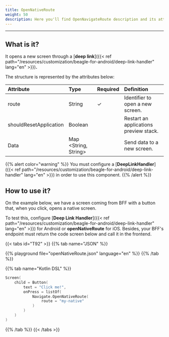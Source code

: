 ```yaml
---
title: OpenNativeRoute
weight: 50
description: Here you'll find OpenNavigateRoute description and its attributes.
---
```


---

## What is it?

It opens a new screen through a [**deep link**]({{< ref path="/resources/customization/beagle-for-android/deep-link-handler" lang="en" >}})**.​**

The structure is represented by the attributes below:

| **Attribute**          | **Type**                   | Required | **Definition**                         |
| :--------------------- | :------------------------- | :------- | :------------------------------------- |
| route                  | String                     | ✓        | Identifier to open a new screen.       |
| shouldResetApplication | Boolean                    |          | Restart an applications preview stack. |
| Data                   | Map &lt;String, String&gt; |          | Send data to a new screen.             |

{{% alert color="warning" %}}
You must configure a [**DeepLinkHandler**]({{< ref path="/resources/customization/beagle-for-android/deep-link-handler" lang="en" >}}) in order to use this component.
{{% /alert %}}

## How to use it?

On the example below, we have a screen coming from BFF with a button that, when you click, opens a native screen.

To test this, configure [**Deep Link Handler**]({{< ref path="/resources/customization/beagle-for-android/deep-link-handler" lang="en" >}}) for Android or **openNativeRoute** for iOS. Besides, your BFF's endpoint must return the code screen below and call it in the frontend.

{{< tabs id="T92" >}}
{{% tab name="JSON" %}}

<!-- json-playground:openNativeRoute.json
{
  "_beagleComponent_" : "beagle:screenComponent",
  "child" : {
    "_beagleComponent_" : "beagle:button",
    "text" : "Click me!",
    "onPress" : [ {
      "_beagleAction_" : "beagle:openNativeRoute",
      "route" : "my-native",
      "shouldResetApplication" : false
    } ]
  }
}
-->

{{% playground file="openNativeRoute.json" language="en" %}}
{{% /tab %}}

{{% tab name="Kotlin DSL" %}}

```kotlin
Screen(
    child = Button(
        text = "Click me!",
        onPress = listOf(
            Navigate.OpenNativeRoute(
                route = "my-native"
            )
        )
    )
)
```

{{% /tab %}}
{{< /tabs >}}
